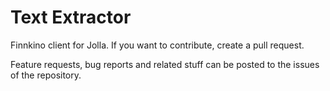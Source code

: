 Text Extractor
==============

Finnkino client for Jolla. If you want to contribute, create a pull request.

Feature requests, bug reports and related stuff can be posted to the issues of the repository.
